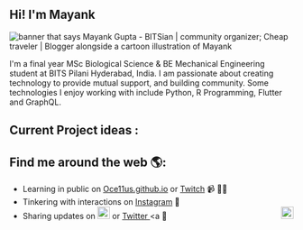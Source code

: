 ## Hi! I'm Mayank

<img src="https://raw.githubusercontent.com/Oce11us/Oce11us/master/gh-header-cropped.png" alt="banner that says Mayank Gupta - BITSian | community organizer; Cheap traveler | Blogger alongside a cartoon illustration of Mayank">

I'm a final year MSc Biological Science & BE Mechanical Engineering student at BITS Pilani Hyderabad, India. I am passionate about creating technology to provide mutual support, and building community. Some technologies I enjoy working with include Python, R Programming, Flutter and GraphQL.

## Current Project ideas :


## Find me around the web 🌎: 
- Learning in public on <a href="https://Oce11us.github.io">Oce11us.github.io</a> or <a href="https://www.twitch.tv/Oce11us">Twitch</a> 📹 ✍🏾  
- Tinkering with interactions on <a href="https://www.instagram.com/mister_bigwig/">Instagram</a>  🏓
- Sharing updates on <a href="https://www.linkedin.com/in/mayank-gupta-35bb69125?lipi=urn%3Ali%3Apage%3Ad_flagship3_profile_view_base_contact_details%3BE5AKSJk8T9Csjh%2BB9ffdfA%3D%3D/"> <img width = "22px" src="https://cdn.jsdelivr.net/npm/simple-icons@v3/icons/linkedin.svg" /></a>  or <a href="https://twitter.com/Oce11us"> Twitter </a>
<a <img align="right" alt="Mayank Gupta | LinkedIn" width="22px" src="https://cdn.jsdelivr.net/npm/simple-icons@v3/icons/linkedin.svg" /> </a> 💼

[linkedin]: https://www.linkedin.com/in/mayank-gupta-35bb69125?lipi=urn%3Ali%3Apage%3Ad_flagship3_profile_view_base_contact_details%3BE5AKSJk8T9Csjh%2BB9ffdfA%3D%3D/


